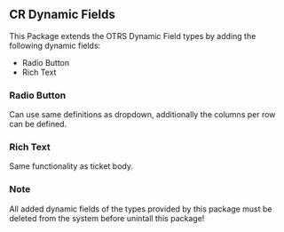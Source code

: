 ## CR Dynamic Fields
This Package extends the OTRS Dynamic Field types by adding the following dynamic fields:
   * Radio Button
   * Rich Text

### Radio Button
Can use same definitions as dropdown, additionally the columns per row can be defined.

### Rich Text
Same functionality as ticket body.

### Note
All added dynamic fields of the types provided by this package must be deleted from the system before unintall this package! 
   
